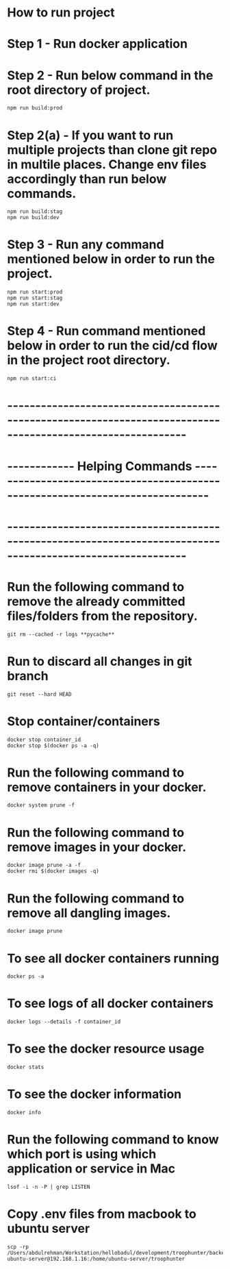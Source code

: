 # How to run project

# Step 1 - Run docker application

# Step 2 - Run below command in the root directory of project.

    npm run build:prod

# Step 2(a) - If you want to run multiple projects than clone git repo in multile places. Change env files accordingly than run below commands.

    npm run build:stag
    npm run build:dev

# Step 3 - Run any command mentioned below in order to run the project.

    npm run start:prod
    npm run start:stag
    npm run start:dev

# Step 4 - Run command mentioned below in order to run the cid/cd flow in the project root directory.

    npm run start:ci

# ------------------------------------------------------------------------------------------------------------
# ------------ Helping Commands ------------------------------------------------------------------------------
# ------------------------------------------------------------------------------------------------------------

# Run the following command to remove the already committed files/folders from the repository.

    git rm --cached -r logs **pycache**

# Run to discard all changes in git branch

    git reset --hard HEAD

# Stop container/containers

    docker stop container_id
    docker stop $(docker ps -a -q)

# Run the following command to remove containers in your docker.

    docker system prune -f

# Run the following command to remove images in your docker.

    docker image prune -a -f
    docker rmi $(docker images -q)

# Run the following command to remove all dangling images.

    docker image prune

# To see all docker containers running

    docker ps -a

# To see logs of all docker containers

    docker logs --details -f container_id

# To see the docker resource usage

    docker stats

# To see the docker information

    docker info

# Run the following command to know which port is using which application or service in Mac

    lsof -i -n -P | grep LISTEN

# Copy .env files from macbook to ubuntu server

    scp -rp /Users/abdulrehman/Workstation/hellobadul/development/troophunter/backend/.env ubuntu-server@192.168.1.16:/home/ubuntu-server/troophunter
